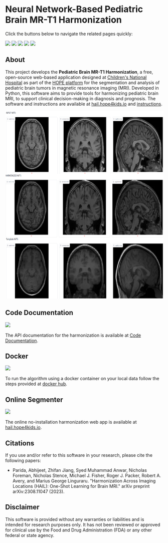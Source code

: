 # Neural Network-Based Pediatric Brain MR-T1 Harmonization

Click the buttons below to navigate the related pages quickly:
 
<a href="https://docs.hope4kids.io/HOPE-Platform/"><img src="https://img.shields.io/badge/HOPE%20Platform-green.svg?style=plastic"/></a>
<a href="https://hail.hope4kids.io/"><img src="https://img.shields.io/badge/Web%20App-orange.svg?style=plastic"/></a>
<a href="https://docs.hope4kids.io/SegmenterApp-HAIL/"><img src="https://img.shields.io/badge/Web%20App%20Manual-yellow.svg?style=plastic"/></a>
<a href="https://hub.docker.com/repository/docker/aparida12/hail2024"><img src="https://img.shields.io/badge/Docker-gray.svg?style=plastic"/></a>
<a href="https://docs.hope4kids.io/SegmenterApp-HAIL/hail.html"><img src="https://img.shields.io/badge/Code%20Documentation-blue.svg?style=plastic"/></a>

## About
This project develops the **Pediatric Brain MR-T1 Harmonization**, a free, open-source web-based application
designed at [Children's National Hospital](https://www.childrensnational.org/) as part of the [HOPE platform](https://docs.hope4kids.io/HOPE-Platform/) 
for the segmentation and analysis of pediatric brain tumors in magnetic resonance imaging (MRI). Developed in Python, this software aims to provide tools for harmonizing pediatric brain MRI, to support clinical decision-making in diagnosis and prognosis.  The software and instructions are available at [hail.hope4kids.io](https://hail.hope4kids.io/) and [instructions](https://docs.hope4kids.io/SegmenterApp-HAIL/).

<img alt="Example Screenshot" src="https://raw.githubusercontent.com/Precision-Medical-Imaging-Group/SegmenterApp-HAIL/refs/heads/main/docs/assets/img/HarmonizationExample.png"  height="600">

## Code Documentation
<a href="https://docs.hope4kids.io/SegmenterApp-HAIL/hail.html"><img src="https://img.shields.io/badge/Code%20Documentation-blue.svg?style=plastic"/></a>

The API documentation for the harmonization is available at [Code Documentation](https://docs.hope4kids.io/SegmenterApp-HAIL/hail.html).

## Docker
<a href="https://hub.docker.com/repository/docker/aparida12/hail2024"><img src="https://img.shields.io/badge/Docker-gray.svg?style=plastic"/></a>

To run the algorithm using a docker  container on your local data follow the steps provided at [docker hub](https://hub.docker.com/repository/docker/aparida12/hail2024).

## Online Segmenter
<a href="https://hail.hope4kids.io/"><img src="https://img.shields.io/badge/Web%20App-orange.svg?style=plastic"/></a>

The online no-installation harmonization web app is available at [hail.hope4kids.io](https://hail.hope4kids.io/).

## Citations

If you use and/or refer to this software in your research, please cite the following papers: 

* Parida, Abhijeet, Zhifan Jiang, Syed Muhammad Anwar, Nicholas Foreman, Nicholas Stence, Michael J. Fisher, Roger J. Packer, Robert A. Avery, and Marius George Linguraru. "Harmonization Across Imaging Locations (HAIL): One-Shot Learning for Brain MRI." arXiv preprint arXiv:2308.11047 (2023).

## Disclaimer

This software is provided without any warranties or liabilities and is intended for research purposes only. It has not been reviewed or approved for clinical use by the Food and Drug Administration (FDA) or any other federal or state agency. 
